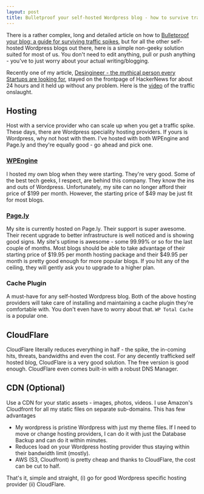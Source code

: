 ```yaml
---
layout: post
title: Bulletproof your self-hosted Wordpress blog - how to survive traffic spikes
---
```


There is a rather complex, long and detailed article on how to <a href="http://www.maxmasnick.com/guides/bulletproof_your_blog/">Bulletproof your blog: a guide for surviving traffic spikes</a>, but for all the other self-hosted Wordpress blogs out there, here is a simple non-geeky solution suited for most of us. You don't need to edit anything, pull or push anything - you've to just worry about your actual writing/blogging.

Recently one of my article, [Desingineer - the mythical person every Startups are looking for](/2011/desingineer-the-mythical-person-every-startups-are-looking-for/), stayed on the frontpage of HackerNews for about 24 hours and it held up without any problem. Here is the [video](/2011/how-is-it-like-during-the-first-hour-when-your-site-is-on-top-of-hackernews/) of the traffic onslaught.

## Hosting

Host with a service provider who can scale up when you get a traffic spike. These days, there are Wordpress speciality hosting providers. If yours is Wordpress, why not host with them. I've hosted with both WPEngine and Page.ly and they're equally good - go ahead and pick one.

### [WPEngine](http://wpengine.com/)

I hosted my own blog when they were starting. They're very good. Some of the best tech geeks, I respect, are behind this company. They know the ins and outs of Wordpress. Unfortunately, my site can no longer afford their price of $199 per month. However, the starting price of $49 may be just fit for most blogs.

### [Page.ly](http://page.ly/)

My site is currently hosted on Page.ly. Their support is super awesome. Their recent upgrade to better infrastructure is well noticed and is showing good signs. My site's uptime is awesome - some 99.99% or so for the last couple of months. Most blogs should be able to take advantage of their starting price of $19.95 per month hosting package and their $49.95 per month is pretty good enough for more popular blogs. If you hit any of the ceiling, they will gently ask you to upgrade to a higher plan.

### Cache Plugin

A must-have for any self-hosted Wordpress blog. Both of the above hosting providers will take care of installing and maintaining a cache plugin they're comfortable with. You don't even have to worry about that. `WP Total Cache` is a popular one.

## CloudFlare

CloudFlare literally reduces everything in half - the spike, the in-coming hits, threats, bandwidths and even the cost. For any decently trafficked self hosted blog, CloudFlare is a very good solution. The free version is good enough. CloudFlare even comes built-in with a robust DNS Manager.

## CDN (Optional)

Use a CDN for your static assets - images, photos, videos. I use Amazon's Cloudfront for all my static files on separate sub-domains. This has few advantages

- My wordpress is pristine Wordpress with just my theme files. If I need to move or change hosting providers, I can do it with just the Database Backup and can do it within minutes.
- Reduces load on your Wordpress hosting provider thus staying within their bandwidth limit (mostly).
- AWS (S3, Cloudfront) is pretty cheap and thanks to CloudFlare, the cost can be cut to half.

That's it, simple and straight, (i) go for good Wordpress specific hosting provider (ii) CloudFlare.
